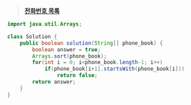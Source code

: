 ﻿> **[전화번호 목록](https://programmers.co.kr/learn/courses/30/lessons/42577)**
```java
import java.util.Arrays;

class Solution {
    public boolean solution(String[] phone_book) {
        boolean answer = true;
        Arrays.sort(phone_book);
        for(int i = 0; i<phone_book.length-1; i++)
            if(phone_book[i+1].startsWith(phone_book[i]))
                return false;
        return answer;
    }
}
```




